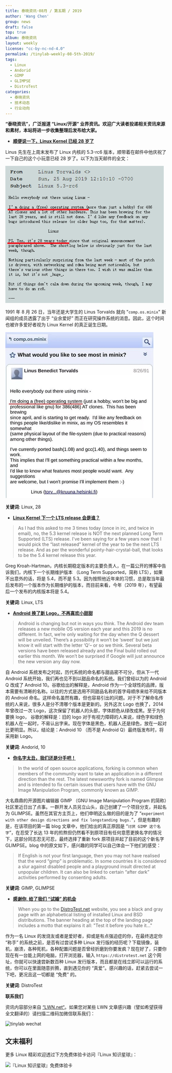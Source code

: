 ```yaml
---
title: 泰晓资讯·08月 / 第五期 / 2019
author: 'Wang Chen'
group: news
draft: false
top: true
album: 泰晓资讯
layout: weekly
license: "cc-by-nc-nd-4.0"
permalink: /tinylab-weekly-08-5th-2019/
tags:
  - Linux
  - Andorid
  - GIMP
  - GLIMPSE
  - DistroTest
categories:
  - 泰晓资讯
  - 技术动态
  - 行业动向
---
```


**“泰晓资讯”，广泛报道 “Linux/开源” 业界资讯。欢迎广大读者投递相关资讯来源和素材，本站将进一步收集整理后发布给大家。**

- [**顺便说一下，Linux Kernel 已经 28 岁了**](https://lkml.org/lkml/2019/8/25/207)

Linus 先生在上周末发布了 Linux 内核的 5.3-rc6 版本，顺带着在邮件中他庆祝了一下自己的这个小玩意已经 28 岁了。以下为当天邮件的全文：

![](/wp-content/uploads/2019/08/5.3-rc6.png)

1991 年 8 月 26 日，当年还是大学生的 Linus Torvalds 就向 "`comp.os.minix`" 新闻组的成员透露了出于 “业余爱好” 而正在研究操作系统的消息。因此，这个时间也被许多爱好者视为 Linux Kernel 的真正诞生日期。

![](/wp-content/uploads/2019/08/linux-born.jpg)

**关键词**: Linux, 28

- [**Linux Kernel 下一个 LTS release 会是谁？**](https://people.kernel.org/gregkh/next-long-term-supported-kernel-release)

> As I had this asked to me 3 times today (once in irc, and twice in email), no, the 5.3 kernel release is NOT the next planned Long Term Supported (LTS) release.
> I've been saying for a few years now that I would pick the “last released” kernel of the year to be the next LTS release. And as per the wonderful pointy-hair-crystal-ball, that looks to be the 5.4 kernel release this year.

Greg Kroah-Hartman，内核长期稳定版本的主要负责人，在一篇公开的博客中告诉我们，内核下一个长期维护版本 （Long Term Supported，简称 LTS），如果不出意外的话，将是 5.4，而不是 5.3。因为按照他近年来的习惯，总是取当年最后发布的一个版本作为长期维护的版本，而目前来看，今年（2019 年），有望最后一个发布的内核版本将是 5.4。

**关键词**: Linux, LTS

- [**Android 换了新 Logo，不再喜欢小甜甜**](https://androidcommunity.com/android-q-is-android-10-check-out-the-new-android-logo-here-20190823/)

> Android is changing but not in ways you think. The Android dev team releases a new mobile OS version each year and this 2019 is no different. In fact, we’re only waiting for the day when the Q dessert will be unveiled. There’s a possibility it won’t be ‘sweet’ but we just know it will start with the letter ‘Q’– or so we think. Several beta versions have been released already and the Final build rolled out earlier this month. We won’t be surprised if Google will just announce the new version any day now.

自 Android 系统发布之时起，历代系统的命名都与甜品密不可分，但从下一代 Android 系统开始，我们再也见不到以甜品命名的系统。我们曾经以为的 Android Q 改成了 Android 10。谷歌给出的解释是，Android 作为一个全球性的品牌，版本需要有清晰的名称。以往的方式是选用不同甜品名称的首字母顺序来给不同版本的 Android 命名。这样命名虽然有趣，但也容易引出的问题。对于不了解命名传统的人来说，很多人是分不清哪个版本是更新的。另外这次 Logo 也换了，2014 年曾改过一次 Logo，这次保留了机器人的头部，字体颜色从绿改成黑。至于为何要换 logo， 谷歌的解释是：旧的 logo 对于有视力障碍的人来说，绿色字和绿色机器人在一起时，不易认出字来。现在字体是黑色，机器人还是绿色，放在一起对比更明显。所以，结论是：Android 10 （而不是 Android Q）最终版发布时，将采用新 Logo。

**关键词**: Andorid, 10

- [**你名字太丑，我们还是分手吧！**](https://itsfoss.com/gimp-fork-glimpse/)

> In the world of open source applications, forking is common when members of the community want to take an application in a different direction than the rest. The latest newsworthy fork is named Glimpse and is intended to fix certain issues that users have with the GNU Image Manipulation Program, commonly known as GIMP.

大名鼎鼎的开源图片编辑器 GIMP （GNU Image Manipulation Program 的简称）社区里近日出了点事。一群开发人员另立山头，自己创建了一个项目分支，并起名为 GLIMPSE。虽然在其官方主页上，他们申明这么做的目的是为了 “`experiment with other design directions and fix longstanding bugs.`”，但是有趣的是，在该项目的第一篇 blog 文章中，他们给出的真正原因是 “`讨厌 GIMP 这个名字`”，在忍受了长达 13 年的煎熬但仍然看不到原项目有任何意愿更换名字的情况下，这部分同志忍无可忍，最终选择了重新 fork 原项目并起了目前的这个新名字 GLIMPSE。blog 中的原文如下，感兴趣的同学可以自己体会一下他们的感受：

> If English is not your first language, then you may not have realised that the word “gimp” is problematic. In some countries it is considered a slur against disabled people and a playground insult directed at unpopular children. It can also be linked to certain “after dark” activities performed by consenting adults.

**关键词**: GIMP, GLIMPSE

- [**感谢你, 给了我们 “试婚” 的机会**](https://www.linuxinsider.com/story/How-to-Distro-Hop-With-a-Web-Browser-86178.html)

> When you go to the [DistroTest.net](https://distrotest.net/) website, you see a black and gray page with an alphabetical listing of installed Linux and BSD distributions. The banner heading at the top of the landing page includes a motto that explains it all: "Test it before you hate it..."

作为一名 Linux 的发烧友或者是爱好者，抑或是有点强迫症的你，在最终选定你 “称手” 的系统之前，是否有过尝试多种 Linux 发行版的经历呢？下载镜像，装机，崩溃，各种死机，各种配置问题是否曾经折磨到你要发疯？现在好了，只要你现在有一台能上网的电脑，打开浏览器，输入 `https://distrotest.net` 这个网址，你就可以快速尝新数百种 Linux 发行版本，而且都是在线立即可以运行的系统，你可以在里面随意折腾，直到遇见你的 “真爱”。感兴趣的话，赶紧去尝试一下吧，更况且这一切都是 “免费” 的。

**关键词**: DistroTest

**联系我们**

资讯内容部分来自 [“LWN.net“](https://lwn.net/)。如果您对某些 LWN 文章感兴趣（譬如希望获得全文翻译的）请扫描二维码加微信联系我们：

![tinylab wechat](/images/wechat/tinylab.jpg)

## 文末福利

更多 Linux 精彩欢迎透过下方免费体验卡访问『Linux 知识星球』：

![『Linux 知识星球』免费体验卡](http://tinylab.org/images/xingqiu/planet-free-card.jpg)
